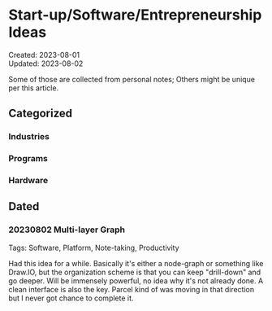 # Start-up/Software/Entrepreneurship Ideas

Created: 2023-08-01  
Updated: 2023-08-02

Some of those are collected from personal notes; Others might be unique per this article.

## Categorized

### Industries

### Programs

### Hardware

## Dated

### 20230802 Multi-layer Graph

Tags: Software, Platform, Note-taking, Productivity

Had this idea for a while. Basically it's either a node-graph or something like Draw.IO, but the organization scheme is that you can keep "drill-down" and go deeper. Will be immensely powerful, no idea why it's not already done. A clean interface is also the key. Parcel kind of was moving in that direction but I never got chance to complete it.